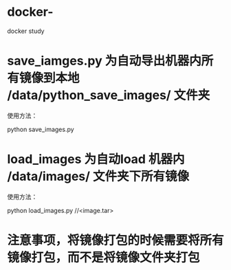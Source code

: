 # docker-
docker study
# save_iamges.py 为自动导出机器内所有镜像到本地 /data/python_save_images/ 文件夹
使用方法： 

python save_images.py

# load_images 为自动load 机器内 /data/images/ 文件夹下所有镜像
使用方法： 

python load_images.py /<path>/<image.tar>
  
 # 注意事项，将镜像打包的时候需要将所有镜像打包，而不是将镜像文件夹打包
